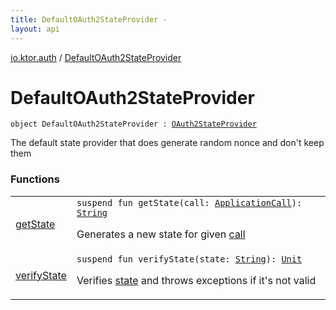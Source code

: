 ```yaml
---
title: DefaultOAuth2StateProvider - 
layout: api
---
```


<div class='api-docs-breadcrumbs'><a href="../index.html">io.ktor.auth</a> / <a href="./index.html">DefaultOAuth2StateProvider</a></div>

# DefaultOAuth2StateProvider

<div class="signature"><code><span class="keyword">object </span><span class="identifier">DefaultOAuth2StateProvider</span>&nbsp;<span class="symbol">:</span>&nbsp;<a href="../-o-auth2-state-provider/index.html"><span class="identifier">OAuth2StateProvider</span></a></code></div>

The default state provider that does generate random nonce and don't keep them

### Functions

<table class="api-docs-table">
<tbody>
<tr>
<td markdown="1">

<a href="get-state.html">getState</a>


</td>
<td markdown="1">
<div class="signature"><code><span class="keyword">suspend</span> <span class="keyword">fun </span><span class="identifier">getState</span><span class="symbol">(</span><span class="parameterName" id="io.ktor.auth.DefaultOAuth2StateProvider$getState(io.ktor.application.ApplicationCall)/call">call</span><span class="symbol">:</span>&nbsp;<a href="../../io.ktor.application/-application-call/index.html"><span class="identifier">ApplicationCall</span></a><span class="symbol">)</span><span class="symbol">: </span><a href="https://kotlinlang.org/api/latest/jvm/stdlib/kotlin/-string/index.html"><span class="identifier">String</span></a></code></div>

Generates a new state for given <a href="get-state.html#io.ktor.auth.DefaultOAuth2StateProvider$getState(io.ktor.application.ApplicationCall)/call">call</a>


</td>
</tr>
<tr>
<td markdown="1">

<a href="verify-state.html">verifyState</a>


</td>
<td markdown="1">
<div class="signature"><code><span class="keyword">suspend</span> <span class="keyword">fun </span><span class="identifier">verifyState</span><span class="symbol">(</span><span class="parameterName" id="io.ktor.auth.DefaultOAuth2StateProvider$verifyState(kotlin.String)/state">state</span><span class="symbol">:</span>&nbsp;<a href="https://kotlinlang.org/api/latest/jvm/stdlib/kotlin/-string/index.html"><span class="identifier">String</span></a><span class="symbol">)</span><span class="symbol">: </span><a href="https://kotlinlang.org/api/latest/jvm/stdlib/kotlin/-unit/index.html"><span class="identifier">Unit</span></a></code></div>

Verifies <a href="verify-state.html#io.ktor.auth.DefaultOAuth2StateProvider$verifyState(kotlin.String)/state">state</a> and throws exceptions if it's not valid


</td>
</tr>
</tbody>
</table>
